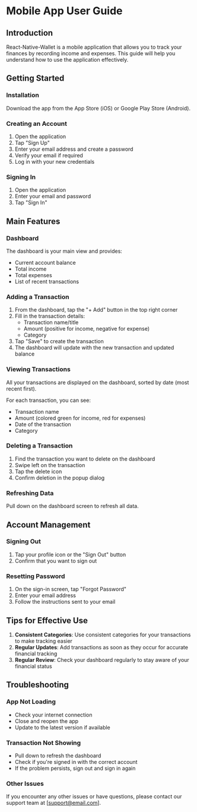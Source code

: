 # Mobile App User Guide

## Introduction

React-Native-Wallet is a mobile application that allows you to track your finances by recording income and expenses. This guide will help you understand how to use the application effectively.

## Getting Started

### Installation

Download the app from the App Store (iOS) or Google Play Store (Android).

### Creating an Account

1. Open the application
2. Tap "Sign Up"
3. Enter your email address and create a password
4. Verify your email if required
5. Log in with your new credentials

### Signing In

1. Open the application
2. Enter your email and password
3. Tap "Sign In"

## Main Features

### Dashboard

The dashboard is your main view and provides:

- Current account balance
- Total income
- Total expenses
- List of recent transactions

### Adding a Transaction

1. From the dashboard, tap the "+ Add" button in the top right corner
2. Fill in the transaction details:
   - Transaction name/title
   - Amount (positive for income, negative for expense)
   - Category
3. Tap "Save" to create the transaction
4. The dashboard will update with the new transaction and updated balance

### Viewing Transactions

All your transactions are displayed on the dashboard, sorted by date (most recent first).

For each transaction, you can see:

- Transaction name
- Amount (colored green for income, red for expenses)
- Date of the transaction
- Category

### Deleting a Transaction

1. Find the transaction you want to delete on the dashboard
2. Swipe left on the transaction
3. Tap the delete icon
4. Confirm deletion in the popup dialog

### Refreshing Data

Pull down on the dashboard screen to refresh all data.

## Account Management

### Signing Out

1. Tap your profile icon or the "Sign Out" button
2. Confirm that you want to sign out

### Resetting Password

1. On the sign-in screen, tap "Forgot Password"
2. Enter your email address
3. Follow the instructions sent to your email

## Tips for Effective Use

1. **Consistent Categories**: Use consistent categories for your transactions to make tracking easier
2. **Regular Updates**: Add transactions as soon as they occur for accurate financial tracking
3. **Regular Review**: Check your dashboard regularly to stay aware of your financial status

## Troubleshooting

### App Not Loading

- Check your internet connection
- Close and reopen the app
- Update to the latest version if available

### Transaction Not Showing

- Pull down to refresh the dashboard
- Check if you're signed in with the correct account
- If the problem persists, sign out and sign in again

### Other Issues

If you encounter any other issues or have questions, please contact our support team at [support@email.com].
